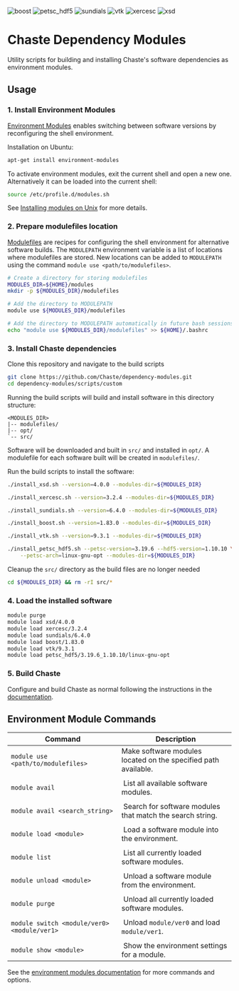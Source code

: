 ![boost](https://github.com/Chaste/dependency-modules/actions/workflows/build-boost.yml/badge.svg)
![petsc_hdf5](https://github.com/Chaste/dependency-modules/actions/workflows/build-petsc_hdf5.yml/badge.svg)
![sundials](https://github.com/Chaste/dependency-modules/actions/workflows/build-sundials.yml/badge.svg)
![vtk](https://github.com/Chaste/dependency-modules/actions/workflows/build-vtk.yml/badge.svg)
![xercesc](https://github.com/Chaste/dependency-modules/actions/workflows/build-xercesc.yml/badge.svg)
![xsd](https://github.com/Chaste/dependency-modules/actions/workflows/build-xsd.yml/badge.svg)

# Chaste Dependency Modules

Utility scripts for building and installing Chaste's software dependencies as environment modules.

## Usage

### 1. Install Environment Modules

[Environment Modules](https://modules.readthedocs.io/) enables switching between software versions by reconfiguring the shell environment.

Installation on Ubuntu:

``` bash
apt-get install environment-modules
```

To activate environment modules, exit the current shell and open a new one. Alternatively it can be loaded into the current shell:
```bash
source /etc/profile.d/modules.sh
```

See [Installing modules on Unix](https://modules.readthedocs.io/en/latest/INSTALL.html) for more details.

### 2. Prepare modulefiles location

[Modulefiles](https://modules.readthedocs.io/en/latest/modulefile.html) are recipes for configuring the shell environment for alternative software builds. The `MODULEPATH` environment variable is a list of locations where modulefiles are stored. New locations can be added to `MODULEPATH` using the command `module use <path/to/modulefiles>`.

```sh
# Create a directory for storing modulefiles
MODULES_DIR=${HOME}/modules
mkdir -p ${MODULES_DIR}/modulefiles

# Add the directory to MODULEPATH
module use ${MODULES_DIR}/modulefiles

# Add the directory to MODULEPATH automatically in future bash sessions
echo "module use ${MODULES_DIR}/modulefiles" >> ${HOME}/.bashrc
```

### 3. Install Chaste dependencies

Clone this repository and navigate to the build scripts

```sh
git clone https://github.com/Chaste/dependency-modules.git
cd dependency-modules/scripts/custom
```

Running the build scripts will build and install software in this directory structure:

```
<MODULES_DIR>
|-- modulefiles/
|-- opt/
`-- src/
```

Software will be downloaded and built in `src/` and installed in `opt/`.
A modulefile for each software built will be created in `modulefiles/`.


Run the build scripts to install the software:

```sh
./install_xsd.sh --version=4.0.0 --modules-dir=${MODULES_DIR}
```

```sh
./install_xercesc.sh --version=3.2.4 --modules-dir=${MODULES_DIR}
```

```sh
./install_sundials.sh --version=6.4.0 --modules-dir=${MODULES_DIR}
```

```sh
./install_boost.sh --version=1.83.0 --modules-dir=${MODULES_DIR}
```

```sh
./install_vtk.sh --version=9.3.1 --modules-dir=${MODULES_DIR}
```

```sh
./install_petsc_hdf5.sh --petsc-version=3.19.6 --hdf5-version=1.10.10 \
    --petsc-arch=linux-gnu-opt --modules-dir=${MODULES_DIR}
```

Cleanup the `src/` directory as the build files are no longer needed

```sh
cd ${MODULES_DIR} && rm -rI src/*
```

### 4. Load the installed software

``` bash
module purge
module load xsd/4.0.0
module load xercesc/3.2.4
module load sundials/6.4.0
module load boost/1.83.0
module load vtk/9.3.1
module load petsc_hdf5/3.19.6_1.10.10/linux-gnu-opt
```

### 5. Build Chaste

Configure and build Chaste as normal following the instructions in the [documentation](https://chaste.github.io/docs/installguides/).

## Environment Module Commands

| Command                                     |  Description                                                      |
| ------------------------------------------- | ----------------------------------------------------------------- |
| `module use <path/to/modulefiles>`          |  Make software modules located on the specified path available.   |
|                                             |                                                                   |
| `module avail`                              |  List all available software modules.                             |
|                                             |                                                                   |
| `module avail <search_string>`              |  Search for software modules that match the search string.        |
|                                             |                                                                   |
| `module load <module>`                      |  Load a software module into the environment.                     |
|                                             |                                                                   |
| `module list`                               |  List all currently loaded software modules.                      |
|                                             |                                                                   |
| `module unload <module>`                    |  Unload a software module from the environment.                   |
|                                             |                                                                   |
| `module purge`                              |  Unload all currently loaded software modules.                    |
|                                             |                                                                   |
| `module switch <module/ver0> <module/ver1>` |  Unload `module/ver0` and load `module/ver1`.                     |
|                                             |                                                                   |
| `module show <module>`                      |  Show the environment settings for a module.                      |

See the [environment modules documentation](https://modules.readthedocs.io/en/latest/module.html) for more commands and options.
